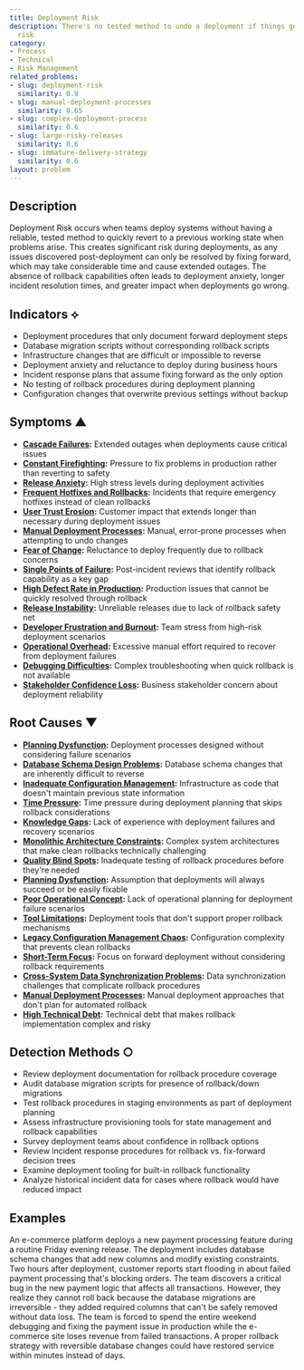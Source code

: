 ```yaml
---
title: Deployment Risk
description: There's no tested method to undo a deployment if things go wrong, increasing
  risk
category:
- Process
- Technical
- Risk Management
related_problems:
- slug: deployment-risk
  similarity: 0.9
- slug: manual-deployment-processes
  similarity: 0.65
- slug: complex-deployment-process
  similarity: 0.6
- slug: large-risky-releases
  similarity: 0.6
- slug: immature-delivery-strategy
  similarity: 0.6
layout: problem
---
```


## Description

Deployment Risk occurs when teams deploy systems without having a reliable, tested method to quickly revert to a previous working state when problems arise. This creates significant risk during deployments, as any issues discovered post-deployment can only be resolved by fixing forward, which may take considerable time and cause extended outages. The absence of rollback capabilities often leads to deployment anxiety, longer incident resolution times, and greater impact when deployments go wrong.

## Indicators ⟡

- Deployment procedures that only document forward deployment steps
- Database migration scripts without corresponding rollback scripts
- Infrastructure changes that are difficult or impossible to reverse
- Deployment anxiety and reluctance to deploy during business hours
- Incident response plans that assume fixing forward as the only option
- No testing of rollback procedures during deployment planning
- Configuration changes that overwrite previous settings without backup

## Symptoms ▲

- **[Cascade Failures](cascade-failures.md):** Extended outages when deployments cause critical issues
- **[Constant Firefighting](constant-firefighting.md):** Pressure to fix problems in production rather than reverting to safety
- **[Release Anxiety](release-anxiety.md):** High stress levels during deployment activities
- **[Frequent Hotfixes and Rollbacks](frequent-hotfixes-and-rollbacks.md):** Incidents that require emergency hotfixes instead of clean rollbacks
- **[User Trust Erosion](user-trust-erosion.md):** Customer impact that extends longer than necessary during deployment issues
- **[Manual Deployment Processes](manual-deployment-processes.md):** Manual, error-prone processes when attempting to undo changes
- **[Fear of Change](fear-of-change.md):** Reluctance to deploy frequently due to rollback concerns
- **[Single Points of Failure](single-points-of-failure.md):** Post-incident reviews that identify rollback capability as a key gap
- **[High Defect Rate in Production](high-defect-rate-in-production.md):** Production issues that cannot be quickly resolved through rollback
- **[Release Instability](release-instability.md):** Unreliable releases due to lack of rollback safety net
- **[Developer Frustration and Burnout](developer-frustration-and-burnout.md):** Team stress from high-risk deployment scenarios
- **[Operational Overhead](operational-overhead.md):** Excessive manual effort required to recover from deployment failures
- **[Debugging Difficulties](debugging-difficulties.md):** Complex troubleshooting when quick rollback is not available
- **[Stakeholder Confidence Loss](stakeholder-confidence-loss.md):** Business stakeholder concern about deployment reliability

## Root Causes ▼

- **[Planning Dysfunction](planning-dysfunction.md):** Deployment processes designed without considering failure scenarios
- **[Database Schema Design Problems](database-schema-design-problems.md):** Database schema changes that are inherently difficult to reverse
- **[Inadequate Configuration Management](inadequate-configuration-management.md):** Infrastructure as code that doesn't maintain previous state information
- **[Time Pressure](time-pressure.md):** Time pressure during deployment planning that skips rollback considerations
- **[Knowledge Gaps](knowledge-gaps.md):** Lack of experience with deployment failures and recovery scenarios
- **[Monolithic Architecture Constraints](monolithic-architecture-constraints.md):** Complex system architectures that make clean rollbacks technically challenging
- **[Quality Blind Spots](quality-blind-spots.md):** Inadequate testing of rollback procedures before they're needed
- **[Planning Dysfunction](planning-dysfunction.md):** Assumption that deployments will always succeed or be easily fixable
- **[Poor Operational Concept](poor-operational-concept.md):** Lack of operational planning for deployment failure scenarios
- **[Tool Limitations](tool-limitations.md):** Deployment tools that don't support proper rollback mechanisms
- **[Legacy Configuration Management Chaos](legacy-configuration-management-chaos.md):** Configuration complexity that prevents clean rollbacks
- **[Short-Term Focus](short-term-focus.md):** Focus on forward deployment without considering rollback requirements
- **[Cross-System Data Synchronization Problems](cross-system-data-synchronization-problems.md):** Data synchronization challenges that complicate rollback procedures
- **[Manual Deployment Processes](manual-deployment-processes.md):** Manual deployment approaches that don't plan for automated rollback
- **[High Technical Debt](high-technical-debt.md):** Technical debt that makes rollback implementation complex and risky

## Detection Methods ○

- Review deployment documentation for rollback procedure coverage
- Audit database migration scripts for presence of rollback/down migrations
- Test rollback procedures in staging environments as part of deployment planning
- Assess infrastructure provisioning tools for state management and rollback capabilities
- Survey deployment teams about confidence in rollback options
- Review incident response procedures for rollback vs. fix-forward decision trees
- Examine deployment tooling for built-in rollback functionality
- Analyze historical incident data for cases where rollback would have reduced impact

## Examples

An e-commerce platform deploys a new payment processing feature during a routine Friday evening release. The deployment includes database schema changes that add new columns and modify existing constraints. Two hours after deployment, customer reports start flooding in about failed payment processing that's blocking orders. The team discovers a critical bug in the new payment logic that affects all transactions. However, they realize they cannot roll back because the database migrations are irreversible - they added required columns that can't be safely removed without data loss. The team is forced to spend the entire weekend debugging and fixing the payment issue in production while the e-commerce site loses revenue from failed transactions. A proper rollback strategy with reversible database changes could have restored service within minutes instead of days.